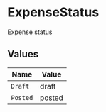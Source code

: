 # ExpenseStatus

Expense status


## Values

| Name     | Value    |
| -------- | -------- |
| `Draft`  | draft    |
| `Posted` | posted   |